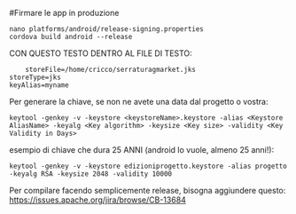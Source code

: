 #Firmare le app in produzione

	nano platforms/android/release-signing.properties
	cordova build android --release

CON QUESTO TESTO DENTRO AL FILE DI TESTO:

        storeFile=/home/cricco/serraturagmarket.jks
	storeType=jks
	keyAlias=myname

Per generare la chiave, se non ne avete una data dal progetto o vostra:

	keytool -genkey -v -keystore <keystoreName>.keystore -alias <Keystore AliasName> -keyalg <Key algorithm> -keysize <Key size> -validity <Key Validity in Days>
	
esempio di chiave che dura 25 ANNI (android lo vuole, almeno 25 anni!):

	keytool -genkey -v -keystore edizioniprogetto.keystore -alias progetto -keyalg RSA -keysize 2048 -validity 10000

Per compilare facendo semplicemente release, bisogna aggiundere questo:
https://issues.apache.org/jira/browse/CB-13684
